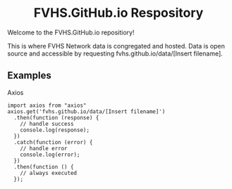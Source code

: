 <h1 align="center">
  FVHS.GitHub.io Respository
</h1>

Welcome to the FVHS.GitHub.io repositiory!

This is where FVHS Network data is congregated and hosted. Data is open source and accessible by requesting fvhs.github.io/data/[Insert filename].

<h2>Examples</h2>

Axios

```
import axios from "axios"
axios.get('fvhs.github.io/data/[Insert filename]')
  .then(function (response) {
    // handle success
    console.log(response);
  })
  .catch(function (error) {
    // handle error
    console.log(error);
  })
  .then(function () {
    // always executed
  });
```
